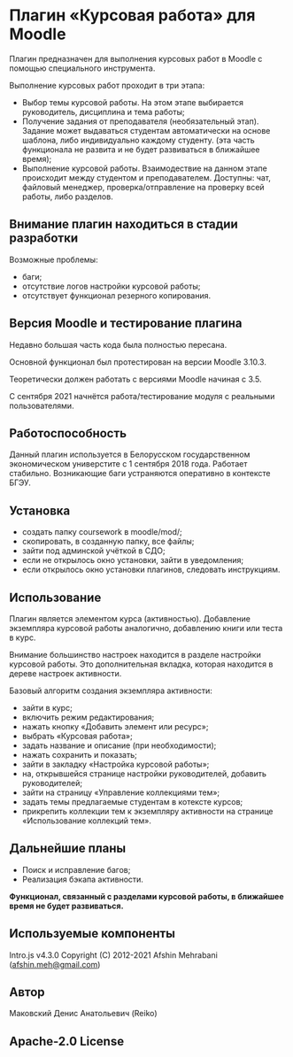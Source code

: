 # Плагин «Курсовая работа» для Moodle
Плагин предназначен для выполнения курсовых работ в Moodle с помощью специального инструмента.

Выполнение курсовых работ проходит в три этапа:
* Выбор темы курсовой работы. На этом этапе выбирается руководитель, дисциплина и тема работы;
* Получение задания от преподавателя (необязательный этап). Задание может выдаваться студентам автоматически на основе шаблона, либо индивидуально каждому студенту. (эта часть функционала не развита и не будет развиваться в ближайшее время); 
* Выполнение курсовой работы. Взаимодествие на данном этапе происходит между студентом и преподавателем. Доступны: чат, файловый менеджер, проверка/отправление на проверку всей работы, либо разделов.

## Внимание плагин находиться в стадии разработки

Возможные проблемы:
* баги;
* отсутствие логов настройки курсовой работы;
* отсутствует функционал резерного копирования.

## Версия Moodle и тестирование плагина

Недавно большая часть кода была полностью пересана.

Основной функционал был протестирован на версии Moodle 3.10.3.

Теоретически должен работать с версиями Moodle начиная с 3.5.

С сентября 2021 начнётся работа/тестирование модуля с реальными пользователями.

## Работоспособность
Данный плагин используется в Белорусском государственном экономическом универстите с 1 сентября 2018 года. Работает стабильно. Возникающие баги устраняются оперативно в контексте БГЭУ.

## Установка
* создать папку coursework в moodle/mod/;
* скопировать, в созданную папку, все файлы;
* зайти под админской учёткой в СДО;
* если не открылось окно установки, зайти в уведомления;
* если открылось окно установки плагинов, следовать инструкциям.

## Использование

Плагин является элементом курса (активностью). Добавление экземпляра курсовой работы аналогично, добавлению книги или теста в курс.

Внимание большинство настроек находится в разделе настройки курсовой работы. Это дополнительная вкладка, которая находится в дереве настроек активности.

Базовый алгоритм создания экземпляра активности:
* зайти в курс;
* включить режим редактирования;
* нажать кнопку «Добавить элемент или ресурс»;
* выбрать «Курсовая работа»;
* задать название и описание (при необходимости);
* нажать сохранить и показать;
* зайти в закладку «Настройка курсовой работы»;
* на, открывшейся странице настройки руководителей, добавить руководителей;
* зайти на страницу «Управление коллекциями тем»;
* задать темы предлагаемые студентам в котексте курсов;
* прикрепить коллекции тем к экземпляру активности на странице «Использование коллекций тем».

## Дальнейшие планы
* Поиск и исправление багов;
* Реализация бэкапа активности.

**Функционал, связанный с разделами курсовой работы, в ближайшее время не будет развиваться.**

## Используемые компоненты

Intro.js v4.3.0 Copyright (C) 2012-2021 Afshin Mehrabani (afshin.meh@gmail.com)

## Автор
Маковский Денис Анатольевич (Reiko)

## Apache-2.0 License 